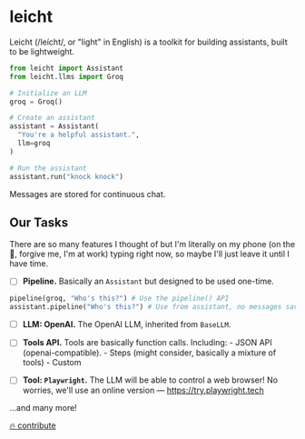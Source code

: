 # leicht

Leicht (/leícht/, or "light" in English) is a toolkit for building assistants, built to be lightweight.

```python
from leicht import Assistant
from leicht.llms import Groq

# Initialize an LLM
groq = Groq()

# Create an assistant
assistant = Assistant(
  "You're a helpful assistant.",
  llm=groq
)

# Run the assistant
assistant.run("knock knock")
```

Messages are stored for continuous chat.

## Our Tasks

There are so many features I thought of but I'm literally on my phone (on the 🚽, forgive me, I'm at work) typing right now, so maybe I'll just leave it until I have time.

- [ ] **Pipeline.** Basically an `Assistant` but designed to be used one-time.

```python
pipeline(groq, "Who's this?") # Use the pipeline() API
assistant.pipeline("Who's this?") # Use from assistant, no messages saved to cache
```

- [ ] **LLM: OpenAI.** The OpenAI LLM, inherited from `BaseLLM`.

- [ ] **Tools API.** Tools are basically function calls. Including:
      - JSON API (openai-compatible).
      - Steps (might consider, basically a mixture of tools)
      - Custom

- [ ] **Tool: `Playwright`.** The LLM will be able to control a web browser! No worries, we'll use an online version — https://try.playwright.tech

...and many more!

[🔥 contribute](https://github.com/ramptix/leicht/fork)
